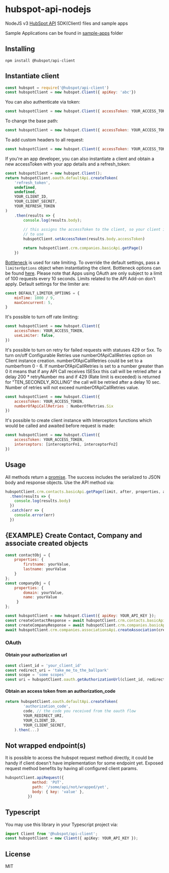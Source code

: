 # hubspot-api-nodejs
NodeJS v3 [HubSpot API](https://developers.hubspot.com/docs-beta/overview) SDK(Client) files and sample apps

Sample Applications can be found in [sample-apps](sample-apps/) folder

## Installing

```shell
npm install @hubspot/api-client
```

## Instantiate client

```javascript
const hubspot = require('@hubspot/api-client')
const hubspotClient = new hubspot.Client({ apiKey: 'abc'})
```

You can also authenticate via token:

```javascript
const hubspotClient = new hubspot.Client({ accessToken: YOUR_ACCESS_TOKEN })
```

To change the base path:

```javascript
const hubspotClient = new hubspot.Client({ accessToken: YOUR_ACCESS_TOKEN, basePath: 'https://some-url' })
```

To add custom headers to all request:

```javascript
const hubspotClient = new hubspot.Client({ accessToken: YOUR_ACCESS_TOKEN, defaultHeaders: { "My-header": "test-example" } })
```

If you're an app developer, you can also instantiate a client and obtain a new accessToken with your app
details and a refresh_token:

```javascript
const hubspotClient = new hubspot.Client();
return hubspotClient.oauth.defaultApi.createToken(
    'refresh_token',
    undefined,
    undefined,
    YOUR_CLIENT_ID,
    YOUR_CLIENT_SECRET,
    YOUR_REFRESH_TOKEN
)
    .then(results => {
        console.log(results.body);
        
        // this assigns the accessToken to the client, so your client is ready
        // to use
        hubspotClient.setAccessToken(results.body.accessToken)

        return hubspotClient.crm.companies.basicApi.getPage()
    })
```

[Bottleneck](https://github.com/SGrondin/bottleneck) is used for rate limiting. To override the default settings, pass a `limiterOptions` object when instantiating the client. Bottleneck options can be found [here](https://github.com/SGrondin/bottleneck#constructor).
Please note that Apps using OAuth are only subject to a limit of 100 requests every 10 seconds. Limits related to the API Add-on don't apply.
Default settings for the limiter are:

```javascript
const DEFAULT_LIMITER_OPTIONS = {
    minTime: 1000 / 9,
    maxConcurrent: 5,
}
```

It's possible to turn off rate limiting:

```javascript
const hubspotClient = new hubspot.Client({ 
    accessToken: YOUR_ACCESS_TOKEN, 
    useLimiter: false,
})
```

It's possible to turn on retry for failed requests with statuses 429 or 5xx. To turn on/off Configurable Retries use numberOfApiCallRetries option on Client instance creation.
numberOfApiCallRetries could be set to a numberfrom 0 - 6. If numberOfApiCallRetries is set to a number greater than 0 it means that if any API Call receives ISE5xx this call will be retried after a delay 200 * retryNumber ms and if 429 (Rate limit is exceeded) is returned for "TEN_SECONDLY_ROLLING" the call will be retried after a delay 10 sec. Number of retries will not exceed numberOfApiCallRetries value.

```javascript
const hubspotClient = new hubspot.Client({ 
    accessToken: YOUR_ACCESS_TOKEN, 
    numberOfApiCallRetries : NumberOfRetries.Six
})
```

It's possible to create client instance with Interceptors functions which would be called and awaited before request is made:

```javascript
const hubspotClient = new hubspot.Client({ 
    accessToken: YOUR_ACCESS_TOKEN, 
    interceptors: [interceptorFn1, interceptorFn2]
})
```

## Usage

All methods return a [promise]. The success includes the serialized to JSON body and response objects. Use the API method via:

```javascript
hubspotClient.crm.contacts.basicApi.getPage(limit, after, properties, associations, archived)
  .then(results => {
    console.log(results.body)
  })
  .catch(err => {
    console.error(err)
  })
```

[promise]: https://developer.mozilla.org/en-US/docs/Web/JavaScript/Reference/Global_Objects/Promise

## {EXAMPLE} Create Contact, Company and associate created objects

```javascript
const contactObj = { 
    properties: {
        firstname: yourValue,
        lastname: yourValue
    }
};
const companyObj = {
    properties: {
        domain: yourValue,
        name: yourValue
     }
};

const hubspotClient = new hubspot.Client({ apiKey: YOUR_API_KEY });
const createContactResponse = await hubspotClient.crm.contacts.basicApi.create(contactObj)
const createCompanyResponse = await hubspotClient.crm.companies.basicApi.create(companyObj)
await hubspotClient.crm.companies.associationsApi.createAssociation(createCompanyResponse.body.id, 'contacts', createContactResponse.body.id)
```

### OAuth

#### Obtain your authorization url

```javascript
const client_id = 'your_client_id'
const redirect_uri = 'take_me_to_the_ballpark'
const scope = 'some scopes'
const uri = hubspotClient.oauth.getAuthorizationUrl(client_id, redirect_uri, scope)
```

#### Obtain an access token from an authorization_code

```javascript
return hubspotClient.oauth.defaultApi.createToken(
        'authorization_code',
        code, // the code you received from the oauth flow
        YOUR_REDIRECT_URI,
        YOUR_CLIENT_ID,
        YOUR_CLIENT_SECRET,
    ).then(...)
```

## Not wrapped endpoint(s)

It is possible to access the hubspot request method directly,
it could be handy if client doesn't have implementation for some endpoint yet.
Exposed request method benefits by having all configured client params.

```javascript
hubspotClient.apiRequest({
            method: 'PUT',
            path: '/some/api/not/wrapped/yet',
            body: { key: 'value' },
          })
```

## Typescript

You may use this library in your Typescript project via:

```typescript
import Client from '@hubspot/api-client';
const hubspotClient = new Client({ apiKey: YOUR_API_KEY });
```

## License

MIT
